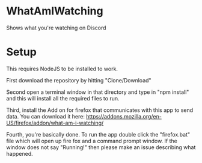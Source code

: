 # WhatAmIWatching
Shows what you're watching on Discord


# Setup
This requires NodeJS to be installed to work.

First download the repository by hitting "Clone/Download"

Second open a terminal window in that directory and type in "npm install" and this will install all the required files to run.

Third, install the Add on for firefox that communicates with this app to send data. You can download it here: https://addons.mozilla.org/en-US/firefox/addon/what-am-i-watching/

Fourth, you're basically done. To run the app double click the "firefox.bat" file which will open up fire fox and a command prompt window. If the window does not say "Running!" then please make an issue describing what happened.
